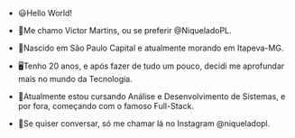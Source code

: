 - 😃Hello World!
- 👾Me chamo Victor Martins, ou se preferir @NiqueladoPL.
- 🚩Nascido em São Paulo Capital e atualmente morando em Itapeva-MG.
- 🖥Tenho 20 anos, e após fazer de tudo um pouco, decidi me aprofundar mais no mundo da Tecnologia.
- 📡Atualmente estou cursando Análise e Desenvolvimento de Sistemas, e por fora, começando com o famoso Full-Stack. 

- 📸Se quiser conversar, só me chamar lá no Instagram @niqueladopl.
